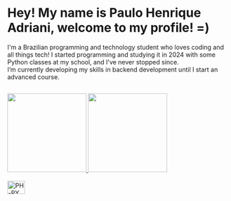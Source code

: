 # Hey! My name is Paulo Henrique Adriani, welcome to my profile! =)
I'm a Brazilian programming and technology student who loves coding and all things tech! I started programming and studying it in 2024 with some Python classes at my school, and I've never stopped since. <br>
I’m currently developing my skills in backend development until I start an advanced course.

##

<div>
  <a href="https://github.com/pauloAdriani01">
  <img height="180em" src="https://github-readme-stats.vercel.app/api?username=pauloAdriani01&show_icons=true&theme=tokyonight">
  <img height="180em" src="https://github-readme-stats.vercel.app/api/top-langs/?username=pauloAdriani01&layout=compact&theme=tokyonight">
  </a>
</div>

<div style="display> inline_block"><br>
  <img align="center" alt="PH-PY" height="30" width="40" src="https://cdn.jsdelivr.net/gh/devicons/devicon@latest/icons/python/python-original.svg">
</div>

##



